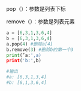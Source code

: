 pop（）：参数是列表下标

remove（）：参数是列表元素



```py
a = [6,3,1,3,6,4]
b = [6,3,1,3,6,4]
a.pop(4) #删除a[4]
b.remove(3) #删除b的第一个3
print(’a:',a)
print('b:',b)

#输出
#a: [6,3,1,3,4] 
#b: [6,1,3,6,4]
```

